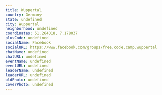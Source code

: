 ```yaml
---
title: Wuppertal
country: Germany
state: undefined
city: Wuppertal
neighborhood: undefined
coordinates: 51.264018, 7.178037
plusCode: undefined
socialName: Facebook
socialURL: https://www.facebook.com/groups/free.code.camp.wuppertal
chatName: undefined
chatURL: undefined
eventName: undefined
eventURL: undefined
leaderName: undefined
leaderURL: undefined
oldPhoto: undefined
coverPhoto: undefined
---
```

